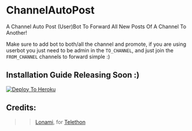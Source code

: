 # ChannelAutoPost
A Channel Auto Post (User)Bot To Forward All New Posts Of A Channel To Another!

Make sure to add bot to both/all the channel and promote, if you are using userbot you
just need to be admin in the `TO_CHANNEL`, and just join the `FROM_CHANNEL` channels to forward simple :)

## Installation Guide Releasing Soon :)
[![Deploy To Heroku](https://www.herokucdn.com/deploy/button.svg)](https://heroku.com/deploy?template=https://github.com/EmiliaDevs/ChannelAutoPost)

## Credits:
>> [Lonami](https://github.com/LonamiWebs), for [Telethon](https://github.com/LonamiWebs/Telethon)
